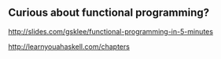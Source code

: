 ## Curious about functional programming?

http://slides.com/gsklee/functional-programming-in-5-minutes

http://learnyouahaskell.com/chapters
